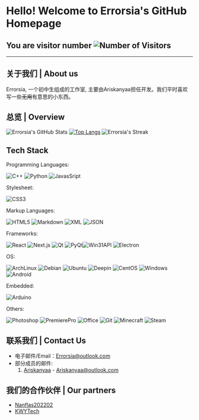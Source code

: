 # Hello! Welcome to Errorsia's GitHub Homepage

## You are visitor number ![Number of Visitors](https://count.kjchmc.cn/get/@errorsia?theme=asoul)

---

## 关于我们 | About us

Errorsia, 一个初中生组成的工作室, 主要由Ariskanyaa担任开发。我们平时喜欢写一些~~无用~~有意思的小东西。

## 总览 | Overview

![Errorsia's GitHub Stats](https://github-readme-stats.vercel.app/api?theme=buefy&username=errorsia&count_private=true&show_icons=true&include_all_commits=true#pic_left)
[![Top Langs](https://github-readme-stats.vercel.app/api/top-langs/?username=Errorsia&layout=compact&locale=en)](https://github.com/anuraghazra/github-readme-stats)
![Errorsia's Streak](https://github-readme-streak-stats.herokuapp.com/?user=Errorsia&theme=buefy&hide_border=false)

## Tech Stack

Programming Languages:

![C++](https://img.shields.io/badge/C%2B%2B-00599C?style=flat-square&logo=cplusplus) ![Python](https://img.shields.io/badge/Python-blue?style=flat-square&logo=python&logoColor=white) ![JavasSript](https://img.shields.io/badge/JavaScript-F7DF1E?style=flat-square&logo=javascript&logoColor=black)

Stylesheet:

![CSS3](https://img.shields.io/badge/CSS3-1572B6?style=flat-square&logo=css3&logoColor=white#pic_left)

Markup Languages:

![HTML5](https://img.shields.io/badge/HTML5-E34F26?style=flat-square&logo=html5&logoColor=white) ![Markdown](https://img.shields.io/badge/Markdown-000000?style=flat-square&logo=markdown&logoColor=white) ![XML](https://img.shields.io/badge/XML-005FAD?style=flat-square&logo=xml&logoColor=white) ![JSON](https://img.shields.io/badge/JSON-black?style=flat-square&logo=json&logoColor=white)

Frameworks:

![React](https://img.shields.io/badge/React-61DAFB?style=flat-square&logo=react&logoColor=white) ![Next.js](https://img.shields.io/badge/Next.js-black?style=flat-square&logo=next.js&logoColor=white) ![Qt](https://img.shields.io/badge/Qt-41CD52?style=flat-square&logo=qt&logoColor=white) ![PyQt](https://img.shields.io/badge/PyQt-41CD52?style=flat-square&logo=qt&logoColor=white)![Win31API](https://img.shields.io/badge/Win32API-blue?style=flat-square&logo=wine&logoColor=white) ![Electron](https://img.shields.io/badge/Electron-47848F?style=flat-square&logo=electron&logoColor=white)

OS:

![ArchLinux](https://img.shields.io/badge/Arch%20Linux-1793D1?style=flat-square&logo=archlinux&logoColor=white) ![Debian](https://img.shields.io/badge/Debian-A81D33?style=flat-square&logo=debian&logoColor=white) ![Ubuntu](https://img.shields.io/badge/Ubuntu-E95420?style=flat-square&logo=ubuntu&logoColor=white) ![Deepin](https://img.shields.io/badge/Deepin-007CFF?style=flat-square&logo=deepin&logoColor=white) ![CentOS](https://img.shields.io/badge/CentOS-262577?style=flat-square&logo=centos&logoColor=white) ![Windows](https://img.shields.io/badge/Windows-blue?style=flat-square&logo=wine&logoColor=white) ![Android](https://img.shields.io/badge/Android-34A853?style=flat-square&logo=android&logoColor=white)

Embedded:

![Arduino](https://img.shields.io/badge/Arduino-00878F?style=flat-square&logo=arduino&logoColor=white)

Others:

![Photoshop](https://img.shields.io/badge/Photoshop-31A8FF?style=flat-square&logo=adobephotoshop&logoColor=white)  ![PremierePro](https://img.shields.io/badge/Premiere%20Pro-9999FF?style=flat-square&logo=adobepremierepro&logoColor=white) ![Office](https://img.shields.io/badge/Office-red?style=flat-square&logo=libreoffice&logoColor=white) ![Git](https://img.shields.io/badge/Git-F05032?style=flat-square&logo=git&logoColor=white) ![Minecraft](https://img.shields.io/badge/Minecraft-darkgreen?style=flat-square) ![Steam](https://img.shields.io/badge/Steam-blue?style=flat-square)

## 联系我们 | Contact Us

- 电子邮件/Email：<Errorsia@outlook.com>
- 部分成员的邮件:
    1. [Ariskanyaa](https://github.com/Ariskanyaa) - <Ariskanyaa@outlook.com>

## 我们的合作伙伴 | Our partners

- [Nanflas202202](https://github.com/Nanflas202202)
- [KWYTech](https://github.com/kwytech)

<!--
**Errorsia/Errorsia** is a ✨ _special_ ✨ repository because its `README.md` (this file) appears on your GitHub profile.

Here are some ideas to get you started:

- 🔭 I’m currently working on ...
- 🌱 I’m currently learning ...
- 👯 I’m looking to collaborate on ...
- 🤔 I’m looking for help with ...
- 💬 Ask me about ...
- 📫 How to reach me: ...
- 😄 Pronouns: ...
- ⚡ Fun fact: ...
-->

